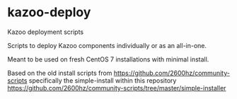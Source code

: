 # kazoo-deploy
Kazoo deployment scripts

Scripts to deploy Kazoo components individually or as an all-in-one.

Meant to be used on fresh CentOS 7 installations with minimal install.

Based on the old install scripts from https://github.com/2600hz/community-scripts specifically the simple-install within this repository https://github.com/2600hz/community-scripts/tree/master/simple-installer
